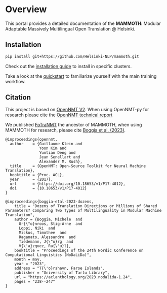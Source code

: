 # Overview


This portal provides a detailed documentation of the **MAMMOTH**: Modular Adaptable Massively Multilingual Open Translation @ Helsinki. 



## Installation

```bash
pip install git+https://github.com/Helsinki-NLP/mammoth.git
```

Check out the [installation guide](install) to install in specific clusters.

Take a look at the [quickstart](quickstart) to familiarize yourself with the main training workflow.

## Citation

This project is based on [OpenNMT V2](https://opennmt.net).
When using OpenNMT-py for research please cite the
[OpenNMT technical report](https://doi.org/10.18653/v1/P17-4012)

We published [FoTraNMT](https://github.com/Helsinki-NLP/FoTraNMT) the ancestor of MAMMOTH, when using MAMMOTH for research, please cite [Boggia et al. (2023)](https://aclanthology.org/2023.nodalida-1.24).


```
@inproceedings{opennmt,
  author    = {Guillaume Klein and
               Yoon Kim and
               Yuntian Deng and
               Jean Senellart and
               Alexander M. Rush},
  title     = {OpenNMT: Open-Source Toolkit for Neural Machine Translation},
  booktitle = {Proc. ACL},
  year      = {2017},
  url       = {https://doi.org/10.18653/v1/P17-4012},
  doi       = {10.18653/v1/P17-4012}
}

@inproceedings{boggia-etal-2023-dozens,
    title = "Dozens of Translation Directions or Millions of Shared Parameters? Comparing Two Types of Multilinguality in Modular Machine Translation",
    author = {Boggia, Michele  and
      Gr{\"o}nroos, Stig-Arne  and
      Loppi, Niki  and
      Mickus, Timothee  and
      Raganato, Alessandro  and
      Tiedemann, J{\"o}rg  and
      V{\'a}zquez, Ra{\'u}l},
    booktitle = "Proceedings of the 24th Nordic Conference on Computational Linguistics (NoDaLiDa)",
    month = may,
    year = "2023",
    address = "T{\'o}rshavn, Faroe Islands",
    publisher = "University of Tartu Library",
    url = "https://aclanthology.org/2023.nodalida-1.24",
    pages = "238--247"
}
```

